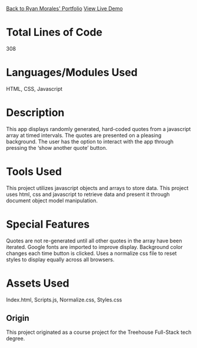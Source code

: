 [Back to Ryan Morales' Portfolio](https://rmaz-portfolio.herokuapp.com/ "Ryan Morales' Portfolio")
[View Live Demo]("https://ryanmoralesaz.github.io/quote_generator/")

# Total Lines of Code
308

# Languages/Modules Used
HTML, CSS, Javascript

# Description
This app displays randomly generated, hard-coded quotes from a javascript array at timed intervals. 
The quotes are presented on a pleasing background. 
The user has the option to interact with the app through pressing the ‘show another quote’ button.

# Tools Used
This project utilizes javascript objects and arrays to store data. 
This project uses html, css and javascript to retrieve data and present it 
through document object model manipulation.

# Special Features
Quotes are not re-generated until all other quotes in the array have been iterated.
Google fonts are imported to improve display.
Background color changes each time button is clicked.
Uses a normalize css file to reset styles to display equally across all browsers.

# Assets Used
Index.html,
Scripts.js,
Normalize.css,
Styles.css

## Origin
This project originated as a course project for the Treehouse Full-Stack tech degree.


